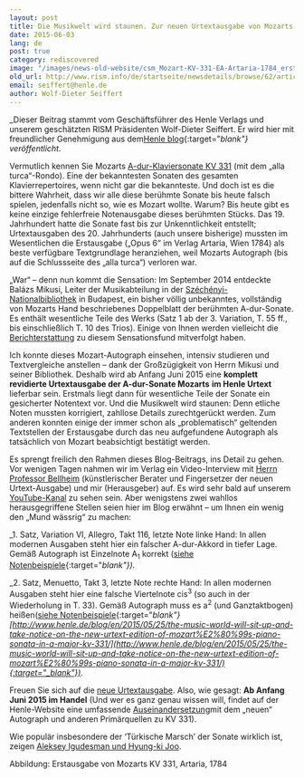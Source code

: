 ```yaml
---
layout: post
title: Die Musikwelt wird staunen. Zur neuen Urtextausgabe von Mozarts Klaviersonate A-dur KV 331
date: 2015-06-03
lang: de
post: true
category: rediscovered
image: "/images/news-old-website/csm_Mozart-KV-331-EA-Artaria-1784_erste-Auflage_73146a8a1b.jpg"
old_url: http://www.rism.info/de/startseite/newsdetails/browse/62/article/64/the-music-world-will-sit-up-and-take-notice-on-the-new-urtext-edition-of-mozarts-piano-sonata-in.html
email: seiffert@henle.de
author: Wolf-Dieter Seiffert
---
```


_Dieser Beitrag stammt vom Geschäftsführer des Henle Verlags und unserem geschätzten RISM Präsidenten Wolf-Dieter Seiffert. Er wird hier mit freundlicher Genehmigung aus dem[Henle blog](http://www.henle.de/blog/en/2015/05/25/the-music-world-will-sit-up-and-take-notice-on-the-new-urtext-edition-of-mozart%E2%80%99s-piano-sonata-in-a-major-kv-331/){:target="_blank"} veröffentlicht._

Vermutlich kennen Sie Mozarts [A-dur-Klaviersonate KV 331](https://www.youtube.com/watch?v=6X6zE_YiOvM) (mit dem „alla turca“-Rondo). Eine der bekanntesten Sonaten des gesamten Klavierrepertoires, wenn nicht gar die bekannteste. Und doch ist es die bittere Wahrheit, dass wir alle diese berühmte Sonate bis heute falsch spielen, jedenfalls nicht so, wie es Mozart wollte. Warum? Bis heute gibt es keine einzige fehlerfreie Notenausgabe dieses berühmten Stücks. Das 19. Jahrhundert hatte die Sonate fast bis zur Unkenntlichkeit entstellt; Urtextausgaben des 20. Jahrhunderts (auch unsere bisherige) mussten im Wesentlichen die Erstausgabe („Opus 6“ im Verlag Artaria, Wien 1784) als beste verfügbare Textgrundlage heranziehen, weil Mozarts Autograph (bis auf die Schlussseite des „alla turca“) verloren war.

„War“ – denn nun kommt die Sensation: Im September 2014 entdeckte Balázs Mikusi, Leiter der Musikabteilung in der [Széchényi-Nationalbibliothek](http://www.oszk.hu/en) in Budapest, ein bisher völlig unbekanntes, vollständig von Mozarts Hand beschriebenes Doppelblatt der berühmten A-dur-Sonate. Es enthält wesentliche Teile des Werks (Satz 1 ab der 3. Variation, T. 55 ff., bis einschließlich T. 10 des Trios). Einige von Ihnen werden vielleicht die [Berichterstattung](http://www.theguardian.com/music/tomserviceblog/2014/sep/29/mozart-piano-sonata-manuscript-budapest) zu diesem Sensationsfund mitverfolgt haben.

Ich konnte dieses Mozart-Autograph einsehen, intensiv studieren und Textvergleiche anstellen – dank der Großzügigkeit von Herrn Mikusi und seiner Bibliothek. Deshalb wird ab Anfang Juni 2015 eine **komplett revidierte Urtextausgabe der A-dur-Sonate Mozarts**  **im Henle Urtext** lieferbar sein. Erstmals liegt dann für wesentliche Teile der Sonate ein gesicherter Notentext vor. Und die Musikwelt wird staunen: Denn etliche Noten mussten korrigiert, zahllose Details zurechtgerückt werden. Zum anderen konnten einige der immer schon als „problematisch“ geltenden Textstellen der Erstausgabe durch das neu aufgefundene Autograph als tatsächlich von Mozart beabsichtigt bestätigt werden.

Es sprengt freilich den Rahmen dieses Blog-Beitrags, ins Detail zu gehen. Vor wenigen Tagen nahmen wir im Verlag ein Video-Interview mit [Herrn Professor Bellheim](http://www.henle.de/de/der-verlag/autoren/markus-bellheim.html) (künstlerischer Berater und Fingersetzer der neuen Urtext-Ausgabe) und mir (Herausgeber) auf. Es wird sehr bald auf unserem [YouTube-Kanal](https://www.youtube.com/user/Henleverlag) zu sehen sein. Aber wenigstens zwei wahllos herausgegriffene Stellen seien hier im Blog erwähnt – um Ihnen ein wenig den „Mund wässrig“ zu machen:

_1. Satz, Variation VI, Allegro, Takt 116, letzte Note linke Hand: In allen modernen Ausgaben steht hier ein falscher A-dur-Akkord in tiefer Lage. Gemäß Autograph ist Einzelnote A<sub>1</sub> korrekt ([siehe Notenbeispiele](http://www.henle.de/blog/de/2015/05/25/die-musikwelt-wird-staunen-zur-neuen-urtextausgabe-von-mozarts-klaviersonate-a-dur-kv-331/){:target="_blank"})._

_2. Satz, Menuetto, Takt 3, letzte Note rechte Hand: In allen modernen Ausgaben steht hier eine falsche Viertelnote cis<sup>3</sup> (so auch in der Wiederholung in T. 33). Gemäß Autograph muss es a<sup>2</sup> (und Ganztaktbogen) heißen([siehe Notenbeispiele](http://www.henle.de/blog/de/2015/05/25/die-musikwelt-wird-staunen-zur-neuen-urtextausgabe-von-mozarts-klaviersonate-a-dur-kv-331/){:target="_blank"}[http://www.henle.de/blog/en/2015/05/25/the-music-world-will-sit-up-and-take-notice-on-the-new-urtext-edition-of-mozart%E2%80%99s-piano-sonata-in-a-major-kv-331/](http://www.henle.de/blog/en/2015/05/25/the-music-world-will-sit-up-and-take-notice-on-the-new-urtext-edition-of-mozart%E2%80%99s-piano-sonata-in-a-major-kv-331/){:target="_blank"})._

Freuen Sie sich auf die [neue Urtextausgabe](http://www.henle.de/de/detail/index.html?Titel=Klaviersonate+A-dur+KV+331+%28300i%29+mit+t%C3%BCrkischem+Marsch+%28Alla+Turca%29_1300). Also, wie gesagt: **Ab Anfang Juni 2015 im Handel** (Und wer es ganz genau wissen will, findet auf der Henle-Website eine umfassende [Auseinandersetzung](http://www.henle.de/download/KB_ausfuehrlich/1300de.pdf)mit dem „neuen“ Autograph und anderen Primärquellen zu KV 331).

Wie populär insbesondere der ‘Türkische Marsch’ der Sonate wirklich ist, zeigen [Aleksey Igudesman und Hyung-ki Joo](http://www.youtube.com/watch?v=906_vLPziZY&sns=em).

Abbildung: Erstausgabe von Mozarts KV 331, Artaria, 1784

